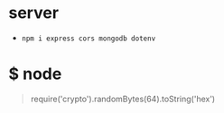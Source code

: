 # server

- `npm i express cors mongodb dotenv`

# $ node

> require('crypto').randomBytes(64).toString('hex')
